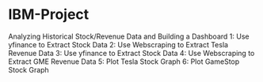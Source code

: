 # IBM-Project
Analyzing Historical Stock/Revenue Data and Building a Dashboard
1: Use yfinance to Extract Stock Data
2: Use Webscraping to Extract Tesla Revenue Data
3: Use yfinance to Extract Stock Data
4: Use Webscraping to Extract GME Revenue Data
5: Plot Tesla Stock Graph
6: Plot GameStop Stock Graph
